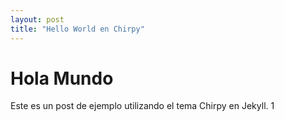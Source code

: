 ```yaml
---
layout: post
title: "Hello World en Chirpy"
---
```


# Hola Mundo

Este es un post de ejemplo utilizando el tema Chirpy en Jekyll.
1
